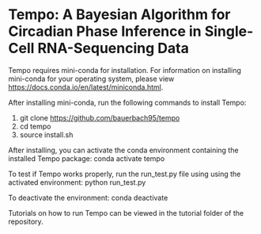# Tempo: A Bayesian Algorithm for Circadian Phase Inference in Single-Cell RNA-Sequencing Data


Tempo requires mini-conda for installation. For information on installing mini-conda for your operating system, please view https://docs.conda.io/en/latest/miniconda.html.


After installing mini-conda, run the following commands to install Tempo:
1) git clone https://github.com/bauerbach95/tempo
2) cd tempo
3) source install.sh

After installing, you can activate the conda environment containing the installed Tempo package:
conda activate tempo

To test if Tempo works properly, run the run_test.py file using using the activated environment:
python run_test.py

To deactivate the environment:
conda deactivate

Tutorials on how to run Tempo can be viewed in the tutorial folder of the repository.



